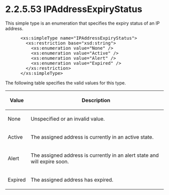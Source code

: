 <html dir="LTR" xmlns:mshelp="http://msdn.microsoft.com/mshelp" xmlns:ddue="http://ddue.schemas.microsoft.com/authoring/2003/5" xmlns:xlink="http://www.w3.org/1999/xlink" xmlns:tool="http://www.microsoft.com/tooltip">
 <body>
 <div id="header">
 <h1 class="heading">2.2.5.53 IPAddressExpiryStatus</h1>
 </div>
 <div id="mainSection">
 <div id="mainBody">
 <div id="allHistory" class="saveHistory"></div>
 <div id="sectionSection0" class="section" name="collapseableSection">
 

<p>This simple type is an enumeration that specifies the expiry
status of an IP address.</p>

<dl>
<dd>
<div><pre> &lt;xs:simpleType name=&quot;IPAddressExpiryStatus&quot;&gt;
   &lt;xs:restriction base=&quot;xsd:string&quot;&gt;
     &lt;xs:enumeration value=&quot;None&quot; /&gt;
     &lt;xs:enumeration value=&quot;Active&quot; /&gt;
     &lt;xs:enumeration value=&quot;Alert&quot; /&gt;
     &lt;xs:enumeration value=&quot;Expired&quot; /&gt;
   &lt;/xs:restriction&gt;
 &lt;/xs:simpleType&gt;
</pre></div>
</dd></dl>

<p>The following table specifies the valid values for this
type.</p>

<table>
 <thead>
 <tr>
 <th>
 <p>Value</p>
 </th>
 <th>
 <p>Description</p>
 </th>
 </tr>
 </thead>
 <tr>
 <td>
 <p>None</p>
 </td>
 <td>
 <p>Unspecified or an invalid value.</p>
 </td>
 </tr>
 <tr>
 <td>
 <p>Active</p>
 </td>
 <td>
 <p>The assigned address is currently in an active state.</p>
 </td>
 </tr>
 <tr>
 <td>
 <p>Alert</p>
 </td>
 <td>
 <p>The assigned address is currently in an alert state
 and will expire soon.</p>
 </td>
 </tr>
 <tr>
 <td>
 <p>Expired</p>
 </td>
 <td>
 <p>The assigned address has expired.</p>
 </td>
 </tr>
</table>

<p> </p>


 </div>
 </div>
 </div>
 </body>
</html>